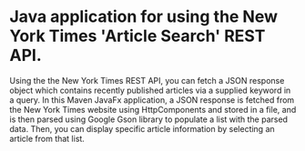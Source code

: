 # Java application for using the New York Times 'Article Search' REST API.

Using the the New York Times REST API, you can fetch a JSON response object which contains recently published articles via a supplied keyword in a query. In this Maven JavaFx application, a JSON response is fetched from the New York Times website using HttpComponents and stored in a file, and is then parsed using Google Gson library to populate a list with the parsed data. Then, you can display specific article information by selecting an article from that list.


